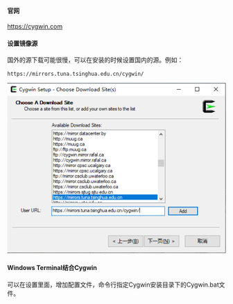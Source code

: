 #### 官网

https://cygwin.com

#### 设置镜像源

国外的源下载可能很慢，可以在安装的时候设置国内的源。例如：
```
https://mirrors.tuna.tsinghua.edu.cn/cygwin/
```

![setup](pictures/setup.png)


#### Windows Terminal结合Cygwin

可以在设置里面，增加配置文件，命令行指定Cygwin安装目录下的Cygwin.bat文件。